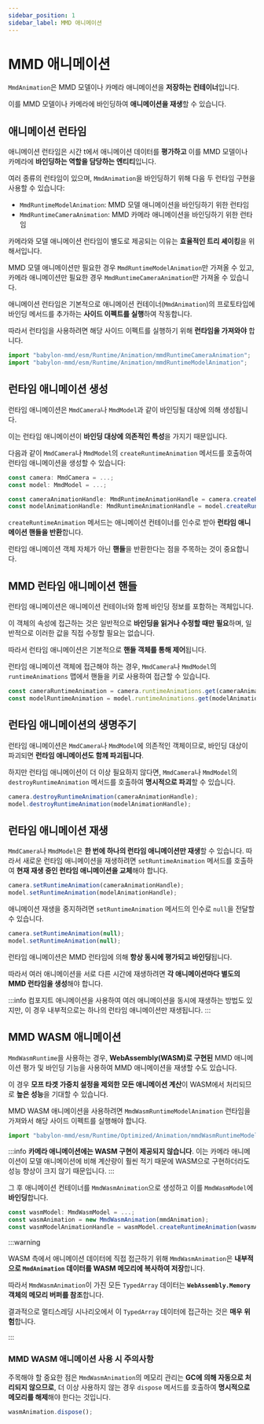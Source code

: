 ```yaml
---
sidebar_position: 1
sidebar_label: MMD 애니메이션
---
```


# MMD 애니메이션

`MmdAnimation`은 MMD 모델이나 카메라 애니메이션을 **저장하는 컨테이너**입니다.

이를 MMD 모델이나 카메라에 바인딩하여 **애니메이션을 재생**할 수 있습니다.

## 애니메이션 런타임

애니메이션 런타임은 시간 t에서 애니메이션 데이터를 **평가하고** 이를 MMD 모델이나 카메라에 **바인딩하는 역할을 담당하는 엔티티**입니다.

여러 종류의 런타임이 있으며, `MmdAnimation`을 바인딩하기 위해 다음 두 런타임 구현을 사용할 수 있습니다:

- `MmdRuntimeModelAnimation`: MMD 모델 애니메이션을 바인딩하기 위한 런타임
- `MmdRuntimeCameraAnimation`: MMD 카메라 애니메이션을 바인딩하기 위한 런타임

카메라와 모델 애니메이션 런타임이 별도로 제공되는 이유는 **효율적인 트리 셰이킹**을 위해서입니다.

MMD 모델 애니메이션만 필요한 경우 `MmdRuntimeModelAnimation`만 가져올 수 있고, 카메라 애니메이션만 필요한 경우 `MmdRuntimeCameraAnimation`만 가져올 수 있습니다.

애니메이션 런타임은 기본적으로 애니메이션 컨테이너(`MmdAnimation`)의 프로토타입에 바인딩 메서드를 추가하는 **사이드 이펙트를 실행**하여 작동합니다.

따라서 런타임을 사용하려면 해당 사이드 이펙트를 실행하기 위해 **런타임을 가져와야** 합니다.

```ts
import "babylon-mmd/esm/Runtime/Animation/mmdRuntimeCameraAnimation";
import "babylon-mmd/esm/Runtime/Animation/mmdRuntimeModelAnimation";
```

## 런타임 애니메이션 생성

런타임 애니메이션은 `MmdCamera`나 `MmdModel`과 같이 바인딩될 대상에 의해 생성됩니다.

이는 런타임 애니메이션이 **바인딩 대상에 의존적인 특성**을 가지기 때문입니다.

다음과 같이 `MmdCamera`나 `MmdModel`의 `createRuntimeAnimation` 메서드를 호출하여 런타임 애니메이션을 생성할 수 있습니다:

```ts
const camera: MmdCamera = ...;
const model: MmdModel = ...;

const cameraAnimationHandle: MmdRuntimeAnimationHandle = camera.createRuntimeAnimation(animation);
const modelAnimationHandle: MmdRuntimeAnimationHandle = model.createRuntimeAnimation(animation);
```

`createRuntimeAnimation` 메서드는 애니메이션 컨테이너를 인수로 받아 **런타임 애니메이션 핸들을 반환**합니다.

런타임 애니메이션 객체 자체가 아닌 **핸들**을 반환한다는 점을 주목하는 것이 중요합니다.

## MMD 런타임 애니메이션 핸들

런타임 애니메이션은 애니메이션 컨테이너와 함께 바인딩 정보를 포함하는 객체입니다.

이 객체의 속성에 접근하는 것은 일반적으로 **바인딩을 읽거나 수정할 때만 필요**하며, 일반적으로 이러한 값을 직접 수정할 필요는 없습니다.

따라서 런타임 애니메이션은 기본적으로 **핸들 객체를 통해 제어**됩니다.

런타임 애니메이션 객체에 접근해야 하는 경우, `MmdCamera`나 `MmdModel`의 `runtimeAnimations` 맵에서 핸들을 키로 사용하여 접근할 수 있습니다.

```ts
const cameraRuntimeAnimation = camera.runtimeAnimations.get(cameraAnimationHandle);
const modelRuntimeAnimation = model.runtimeAnimations.get(modelAnimationHandle);
```

## 런타임 애니메이션의 생명주기

런타임 애니메이션은 `MmdCamera`나 `MmdModel`에 의존적인 객체이므로, 바인딩 대상이 파괴되면 **런타임 애니메이션도 함께 파괴됩니다**.

하지만 런타임 애니메이션이 더 이상 필요하지 않다면, `MmdCamera`나 `MmdModel`의 `destroyRuntimeAnimation` 메서드를 호출하여 **명시적으로 파괴**할 수 있습니다.

```ts
camera.destroyRuntimeAnimation(cameraAnimationHandle);
model.destroyRuntimeAnimation(modelAnimationHandle);
```

## 런타임 애니메이션 재생

`MmdCamera`나 `MmdModel`은 **한 번에 하나의 런타임 애니메이션만 재생**할 수 있습니다.
따라서 새로운 런타임 애니메이션을 재생하려면 `setRuntimeAnimation` 메서드를 호출하여 **현재 재생 중인 런타임 애니메이션을 교체**해야 합니다.

```ts
camera.setRuntimeAnimation(cameraAnimationHandle);
model.setRuntimeAnimation(modelAnimationHandle);
```

애니메이션 재생을 중지하려면 `setRuntimeAnimation` 메서드의 인수로 `null`을 전달할 수 있습니다.

```ts
camera.setRuntimeAnimation(null);
model.setRuntimeAnimation(null);
```

런타임 애니메이션은 MMD 런타임에 의해 **항상 동시에 평가되고 바인딩**됩니다.

따라서 여러 애니메이션을 서로 다른 시간에 재생하려면 **각 애니메이션마다 별도의 MMD 런타임을 생성**해야 합니다.

:::info
컴포지트 애니메이션을 사용하여 여러 애니메이션을 동시에 재생하는 방법도 있지만, 이 경우 내부적으로는 하나의 런타임 애니메이션만 재생됩니다.
:::

## MMD WASM 애니메이션

`MmdWasmRuntime`을 사용하는 경우, **WebAssembly(WASM)로 구현된** MMD 애니메이션 평가 및 바인딩 기능을 사용하여 MMD 애니메이션을 재생할 수도 있습니다.

이 경우 **모프 타겟 가중치 설정을 제외한 모든 애니메이션 계산**이 WASM에서 처리되므로 **높은 성능**을 기대할 수 있습니다.

MMD WASM 애니메이션을 사용하려면 `MmdWasmRuntimeModelAnimation` 런타임을 가져와서 해당 사이드 이펙트를 실행해야 합니다.

```ts
import "babylon-mmd/esm/Runtime/Optimized/Animation/mmdWasmRuntimeModelAnimation";
``` 

:::info
**카메라 애니메이션에는 WASM 구현이 제공되지 않습니다**. 이는 카메라 애니메이션이 모델 애니메이션에 비해 계산량이 훨씬 적기 때문에 WASM으로 구현하더라도 성능 향상이 크지 않기 때문입니다.
:::

그 후 애니메이션 컨테이너를 `MmdWasmAnimation`으로 생성하고 이를 `MmdWasmModel`에 **바인딩**합니다.

```ts
const wasmModel: MmdWasmModel = ...;
const wasmAnimation = new MmdWasmAnimation(mmdAnimation);
const wasmModelAnimationHandle = wasmModel.createRuntimeAnimation(wasmAnimation);
```

:::warning

WASM 측에서 애니메이션 데이터에 직접 접근하기 위해 `MmdWasmAnimation`은 **내부적으로 `MmdAnimation` 데이터를 WASM 메모리에 복사하여 저장**합니다.

따라서 `MmdWasmAnimation`이 가진 모든 `TypedArray` 데이터는 **`WebAssembly.Memory` 객체의 메모리 버퍼를 참조**합니다.

결과적으로 멀티스레딩 시나리오에서 이 `TypedArray` 데이터에 접근하는 것은 **매우 위험**합니다.

:::

### MMD WASM 애니메이션 사용 시 주의사항

주목해야 할 중요한 점은 `MmdWasmAnimation`의 메모리 관리는 **GC에 의해 자동으로 처리되지 않으므로**, 더 이상 사용하지 않는 경우 `dispose` 메서드를 호출하여 **명시적으로 메모리를 해제**해야 한다는 것입니다.

```ts
wasmAnimation.dispose();
```
